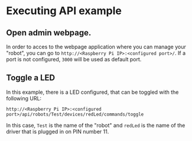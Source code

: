 # Executing API example

## Open admin webpage.

In order to acces to the webpage application where you can manage your "robot", you can go to `http://<Raspberry Pi IP>:<configured port>/`. 
If a port is not configured, `3000` will be used as default port.

## Toggle a LED

In this example, there is a LED configured, that can be toggled with the following URL:

`http://<Raspberry Pi IP>:<configured port>/api/robots/Test/devices/redLed/commands/toggle`

In this case, `Test` is the name of the "robot" and `redLed` is the name of the driver that is plugged in on PIN number 11.
